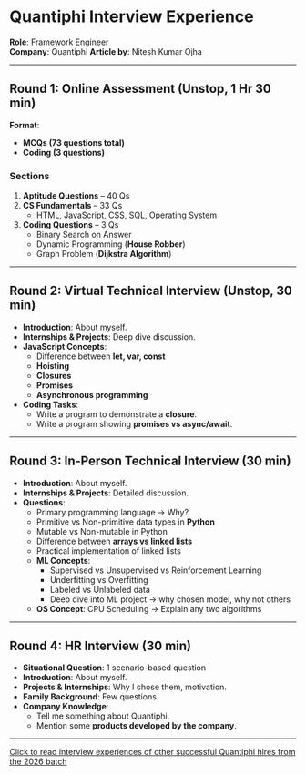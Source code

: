 # Quantiphi Interview Experience  

**Role**: Framework Engineer  
**Company**: Quantiphi
**Article by**: Nitesh Kumar Ojha<br/>

---

## Round 1: Online Assessment (Unstop, 1 Hr 30 min)  

**Format**:  
- **MCQs (73 questions total)**  
- **Coding (3 questions)**  

### Sections  
1. **Aptitude Questions** – 40 Qs  
2. **CS Fundamentals** – 33 Qs  
   - HTML, JavaScript, CSS, SQL, Operating System  
3. **Coding Questions** – 3 Qs  
   - Binary Search on Answer  
   - Dynamic Programming (**House Robber**)  
   - Graph Problem (**Dijkstra Algorithm**)  

---

## Round 2: Virtual Technical Interview (Unstop, 30 min)  

- **Introduction**: About myself.  
- **Internships & Projects**: Deep dive discussion.  
- **JavaScript Concepts**:  
  - Difference between **let, var, const**  
  - **Hoisting**  
  - **Closures**  
  - **Promises**  
  - **Asynchronous programming**  
- **Coding Tasks**:  
  - Write a program to demonstrate a **closure**.  
  - Write a program showing **promises vs async/await**.  

---

## Round 3: In-Person Technical Interview (30 min)  

- **Introduction**: About myself.  
- **Internships & Projects**: Detailed discussion.  
- **Questions**:  
  - Primary programming language → Why?  
  - Primitive vs Non-primitive data types in **Python**  
  - Mutable vs Non-mutable in Python  
  - Difference between **arrays vs linked lists**  
  - Practical implementation of linked lists  
  - **ML Concepts**:  
    - Supervised vs Unsupervised vs Reinforcement Learning  
    - Underfitting vs Overfitting  
    - Labeled vs Unlabeled data  
    - Deep dive into ML project → why chosen model, why not others  
  - **OS Concept**: CPU Scheduling → Explain any two algorithms  

---

## Round 4: HR Interview (30 min)  

- **Situational Question**: 1 scenario-based question  
- **Introduction**: About myself.  
- **Projects & Internships**: Why I chose them, motivation.  
- **Family Background**: Few questions.  
- **Company Knowledge**:  
  - Tell me something about Quantiphi.  
  - Mention some **products developed by the company**.  

---
[Click to read interview experiences of other successful Quantiphi hires from the 2026 batch](https://drive.google.com/drive/folders/1uJGIYD18Uf8URfL5vYlskv7aNxSsWkF5?usp=drive_link)